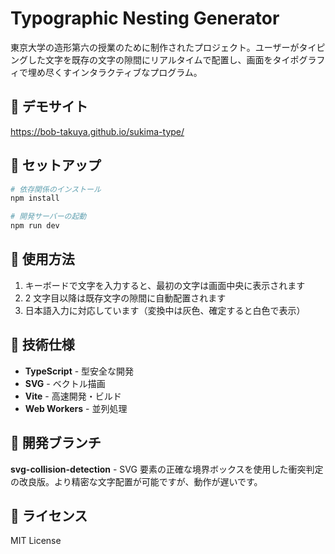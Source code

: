# Typographic Nesting Generator

東京大学の造形第六の授業のために制作されたプロジェクト。ユーザーがタイピングした文字を既存の文字の隙間にリアルタイムで配置し、画面をタイポグラフィで埋め尽くすインタラクティブなプログラム。

## 🎨 デモサイト

https://bob-takuya.github.io/sukima-type/

## 🚀 セットアップ

```bash
# 依存関係のインストール
npm install

# 開発サーバーの起動
npm run dev
```

## 📖 使用方法

1. キーボードで文字を入力すると、最初の文字は画面中央に表示されます
2. 2 文字目以降は既存文字の隙間に自動配置されます
3. 日本語入力に対応しています（変換中は灰色、確定すると白色で表示）

## 🔧 技術仕様

- **TypeScript** - 型安全な開発
- **SVG** - ベクトル描画
- **Vite** - 高速開発・ビルド
- **Web Workers** - 並列処理

## 🌿 開発ブランチ

**svg-collision-detection** - SVG 要素の正確な境界ボックスを使用した衝突判定の改良版。より精密な文字配置が可能ですが、動作が遅いです。

## 📄 ライセンス

MIT License
